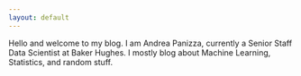 ```yaml
---
layout: default
---
```


Hello and welcome to my blog. I am Andrea Panizza, currently a Senior Staff Data Scientist at Baker Hughes. I mostly blog about Machine Learning, Statistics, and random stuff.
